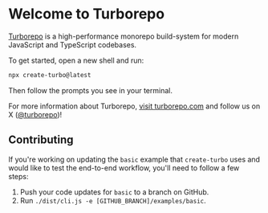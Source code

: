 # Welcome to Turborepo

[Turborepo](https://turborepo.com) is a high-performance monorepo build-system for modern JavaScript and TypeScript codebases.

To get started, open a new shell and run:

```sh
npx create-turbo@latest
```

Then follow the prompts you see in your terminal.

For more information about Turborepo, [visit turborepo.com](https://turborepo.com) and follow us on X ([@turborepo](https://x.com/turborepo))!

## Contributing

If you're working on updating the `basic` example that `create-turbo` uses and would like to test the end-to-end workflow, you'll need to follow a few steps:

1. Push your code updates for `basic` to a branch on GitHub.
2. Run `./dist/cli.js -e [GITHUB_BRANCH]/examples/basic`.
